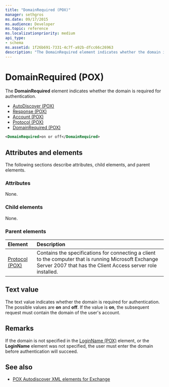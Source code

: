 ```yaml
---
title: "DomainRequired (POX)"
manager: sethgros
ms.date: 09/17/2015
ms.audience: Developer
ms.topic: reference
ms.localizationpriority: medium
api_type:
- schema
ms.assetid: 1f26b691-7331-4c7f-a92b-dfcc66c26963
description: "The DomainRequired element indicates whether the domain is required for authentication."
---
```


# DomainRequired (POX)

The **DomainRequired** element indicates whether the domain is required for authentication. 
  
- [AutoDiscover (POX)](autodiscover-pox.md)  
- [Response (POX)](response-pox.md) 
- [Account (POX)](account-pox.md)  
- [Protocol (POX)](protocol-pox.md)  
- [DomainRequired (POX)](domainrequired-pox.md)
  
```xml
<DomainRequired>on or off</DomainRequired>
```

## Attributes and elements

The following sections describe attributes, child elements, and parent elements.
  
### Attributes

None.
  
### Child elements

None.
  
### Parent elements

|**Element**|**Description**|
|:-----|:-----|
|[Protocol (POX)](protocol-pox.md) <br/> |Contains the specifications for connecting a client to the computer that is running Microsoft Exchange Server 2007 that has the Client Access server role installed.  <br/> |
   
## Text value

The text value indicates whether the domain is required for authentication. The possible values are **on** and **off**. If the value is **on**, the subsequent request must contain the domain of the user's account.
  
## Remarks

If the domain is not specified in the [LoginName (POX)](loginname-pox.md) element, or the **LoginName** element was not specified, the user must enter the domain before authentication will succeed. 
  
## See also

- [POX Autodiscover XML elements for Exchange](pox-autodiscover-xml-elements-for-exchange.md)

